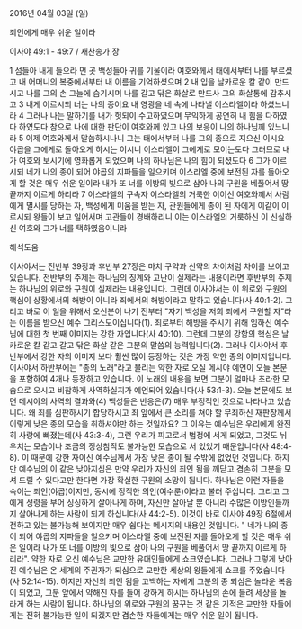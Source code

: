 2016년 04월 03일 (일)

죄인에게 매우 쉬운 일이라



이사야 49:1 - 49:7 / 새찬송가  장


1 섬들아 내게 들으라 먼 곳 백성들아 귀를 기울이라 여호와께서 태에서부터 나를 부르셨고 내 어머니의 복중에서부터 내 이름을 기억하셨으며
2 내 입을 날카로운 칼 같이 만드시고 나를 그의 손 그늘에 숨기시며 나를 갈고 닦은 화살로 만드사 그의 화살통에 감추시고
3 내게 이르시되 너는 나의 종이요 내 영광을 네 속에 나타낼 이스라엘이라 하셨느니라
4 그러나 나는 말하기를 내가 헛되이 수고하였으며 무익하게 공연히 내 힘을 다하였다 하였도다 참으로 나에 대한 판단이 여호와께 있고 나의 보응이 나의 하나님께 있느니라
5 이제 여호와께서 말씀하시나니 그는 태에서부터 나를 그의 종으로 지으신 이시요 야곱을 그에게로 돌아오게 하시는 이시니 이스라엘이 그에게로 모이는도다 그러므로 내가 여호와 보시기에 영화롭게 되었으며 나의 하나님은 나의 힘이 되셨도다 
6 그가 이르시되 네가 나의 종이 되어 야곱의 지파들을 일으키며 이스라엘 중에 보전된 자를 돌아오게 할 것은 매우 쉬운 일이라 내가 또 너를 이방의 빛으로 삼아 나의 구원을 베풀어서 땅 끝까지 이르게 하리라
7 이스라엘의 구속자 이스라엘의 거룩한 이이신 여호와께서 사람에게 멸시를 당하는 자, 백성에게 미움을 받는 자, 관원들에게 종이 된 자에게 이같이 이르시되 왕들이 보고 일어서며 고관들이 경배하리니 이는 이스라엘의 거룩하신 이 신실하신 여호와 그가 너를 택하였음이니라

해석도움





이사야서는 전반부 39장과 후반부 27장은 마치 구약과 신약의 차이처럼 차이를 보이고 있습니다. 전반부의 주제는 하나님의 징계와 고난이 실제라는 내용이라면 후반부의 주제는 하나님의 위로와 구원이 실제라는 내용입니다. 그런데 이사야서는 이 위로와 구원의 핵심이 상황에서의 해방이 아니라 죄에서의 해방이라고 말하고 있습니다(사 40:1-2). 그리고 바로 이 일을 위해서 오신분이 나기 전부터 "자기 백성을 저희 죄에서 구원할 자"라는 이름을 받으신 예수 그리스도이십니다(1).
죄로부터 해방을 주시기 위해 임하신 예수님에 대한 첫 번째 이미지는 강한 자입니다(사 40:10). 그런데 그분의 강함의 핵심은 날카로운 칼 같고 갈고 닦은 화살 같은 그분의 말씀의 능력입니다(2). 그러나 이사야서 후반부에서 강한 자의 이미지 보다 훨씬 많이 등장하는 것은 가장 약한 종의 이미지입니다. 이사야서 하반부에는 "종의 노래"라고 불리는 약한 자로 오실 메시야 예언이 오늘 본문을 포함하여 4개나 등장하고 있습니다. 이 노래의 내용을 보면 그분이 얼마나 초라한 모습으로 오시고 비참하게 사역하실지가 예언되어 있습니다(사 53:1-3). 오늘 본문에도 보면 메시야의 사역의 결과와(4) 백성들은 반응은(7) 매우 부정적인 것으로 나타나고 있습니다. 왜 죄를 심판하시기 합당하시고 죄 앞에서 큰 소리를 쳐야 할 무죄하신 재판장께서 이렇게 낮은 종의 모습을 취하셔야만 하는 것일까요? 그 이유는 예수님은 우리에게 완전히 사랑에 빠졌는데(사 43:3-4), 그런 우리가 피고로서 법정에 서게 되었고, 그것도 뉘우치는 모습이나 조금의 정상참작도 불가능한 모습으로 서 있었기 때문입니다(사 48:4-8).
이 때문에 강한 자이신 예수님께서 가장 낮은 종이 될 수밖에 없었던 것입니다. 
하지만 예수님의 이 같은 낮아지심은 만약 우리가 자신의 죄인 됨을 깨닫고 겸손히 그분을 모셔 드릴 수 있다고만 한다면 가장 확실한 구원의 소망이 됩니다. 
하나님은 이런 자들을 속이는 죄인(야곱)이지만, 동시에 정직한 의인(여수룬)이라고 불러 주십니다. 그리고 그에게 성령을 부어 싱싱하게 살아나게 하며, 자신만 살아날 뿐 아니라 수많은 이방인들까지 살아나게 하는 사람이 되게 하십니다(사 44:2-5). 이것이 바로 이사야 49장 6절에서 전하고 있는 불가능해 보이지만 매우 쉽다는 메시지의 내용인 것입니다. " 네가 나의 종이 되어 야곱의 지파들을 일으키며 이스라엘 중에 보전된 자를 돌아오게 할 것은 매우 쉬운 일이라 내가 또 너를 이방의 빛으로 삼아 나의 구원을 베풀어서 땅 끝까지 이르게 하리라". 
약한 자로 오신 예수님은 교만한 유대인들에게 쇼크였습니다. 
그러나 그렇게 낮아진 예수님은 온 세계의 주권자가 되심으로 교만한 세상의 왕들에게 쇼크를 주었습니다(사 52:14-15). 
하지만 자신의 죄인 됨을 고백하는 자에게 그분의 종 되심은 놀라운 복음이 되었고, 
그분 앞에서 약해진 자를 들어 강하게 하시는 하나님의 손에 들려 세상을 놀라게 하는 사람이 됩니다. 
하나님의 위로와 구원의 꿈꾸는 것 같은 기적은 교만한 자들에게는 전혀 불가능한 일이 되겠지만 겸손한 자들에게는 매우 쉬운 일이 됩니다.